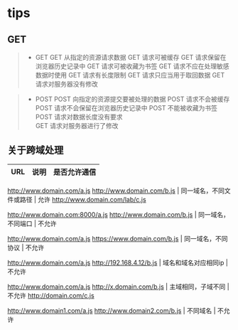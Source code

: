 # tips

## GET

> * GET
    GET 从指定的资源请求数据
    GET 请求可被缓存
    GET 请求保留在浏览器历史记录中
    GET 请求可被收藏为书签
    GET 请求不应在处理敏感数据时使用
    GET 请求有长度限制
    GET 请求只应当用于取回数据
    GET 请求对服务器没有修改

> * POST
    POST 向指定的资源提交要被处理的数据
    POST 请求不会被缓存
    POST 请求不会保留在浏览器历史记录中
    POST 不能被收藏为书签
    POST 请求对数据长度没有要求   
    GET  请求对服务器进行了修改  

## 关于跨域处理

URL | 说明 | 是否允许通信
------------------- | ------------- | ---------- 
http://www.domain.com/a.js
http://www.domain.com/b.js        | 同一域名，不同文件或路径   |     允许
http://www.domain.com/lab/c.js

http://www.domain.com:8000/a.js
http://www.domain.com/b.js        | 同一域名，不同端口      |          不允许
 
http://www.domain.com/a.js
https://www.domain.com/b.js       | 同一域名，不同协议      |          不允许
 
http://www.domain.com/a.js
http://192.168.4.12/b.js          |  域名和域名对应相同ip   |           不允许
 
http://www.domain.com/a.js
http://x.domain.com/b.js        |   主域相同，子域不同       |         不允许
http://domain.com/c.js
 
http://www.domain1.com/a.js
http://www.domain2.com/b.js     |   不同域名               |          不允许